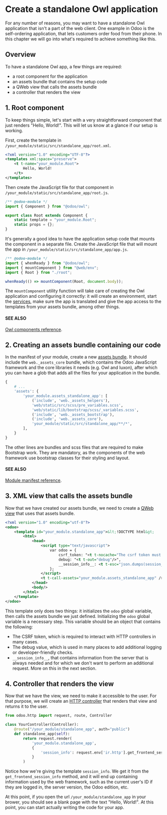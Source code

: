 # Create a standalone Owl application

For any number of reasons, you may want to have a standalone Owl application that isn't a part of
the web client. One example in Odoo is the self-ordering application, that lets customers order
food from their phone. In this chapter we will go into what's required to achieve something like this.

## Overview

To have a standalone Owl app, a few things are required:

- a root component for the application
- an assets bundle that contains the setup code
- a QWeb view that calls the assets bundle
- a controller that renders the view

## 1. Root component

To keep things simple, let's start with a very straightforward component that just renders
"Hello, World!". This will let us know at a glance if our setup is working.

First, create the template in `/your_module/static/src/standalone_app/root.xml`.

```xml
<?xml version="1.0" encoding="UTF-8"?>
<templates xml:space="preserve">
    <t t-name="your_module.Root">
        Hello, World!
    </t>
</templates>
```

Then create the JavaScript file for that component in `/your_module/static/src/standalone_app/root.js`.

```js
/** @odoo-module */
import { Component } from "@odoo/owl";

export class Root extends Component {
    static template = "your_module.Root";
    static props = {};
}
```

It's generally a good idea to have the application setup code that mounts the component in a separate
file. Create the JavaScript file that will mount the app in `/your_module/static/src/standalone_app/app.js`.

```js
/** @odoo-module */
import { whenReady } from "@odoo/owl";
import { mountComponent } from "@web/env";
import { Root } from "./root";

whenReady(() => mountComponent(Root, document.body));
```

The `mountComponent` utility function will take care of creating the Owl application and configuring
it correctly: it will create an environment, start the [services](../reference/frontend/services.md#frontend-services), make sure
the app is translated and give the app access to the templates from your assets bundle, among other
things.

#### SEE ALSO
[Owl components reference](../reference/frontend/owl_components.md#frontend-components).

## 2. Creating an assets bundle containing our code

In the manifest of your module, create a new [assets bundle](../reference/frontend/assets.md#reference-assets-bundle).
It should include the `web._assets_core` bundle, which contains the Odoo JavaScript
framework and the core libraries it needs (e.g. Owl and luxon), after which you can have a
glob that adds all the files for your application in the bundle.

```py
{
    # ...
    'assets': {
        'your_module.assets_standalone_app': [
            ('include', 'web._assets_helpers'),
            'web/static/src/scss/pre_variables.scss',
            'web/static/lib/bootstrap/scss/_variables.scss',
            ('include', 'web._assets_bootstrap'),
            ('include', 'web._assets_core'),
            'your_module/static/src/standalone_app/**/*',
        ],
    }
}
```

The other lines are bundles and scss files that are required to make Bootstrap work. They are
mandatory, as the components of the web framework use bootstrap classes for their styling and
layout.

#### SEE ALSO
[Module manifest reference](../reference/backend/module.md#reference-module-manifest).

## 3. XML view that calls the assets bundle

Now that we have created our assets bundle, we need to create a
[QWeb view](../reference/user_interface/view_architectures.md#reference-view-architectures-qweb) that uses that assets bundle.

```xml
<?xml version="1.0" encoding="utf-8"?>
<odoo>
    <template id="your_module.standalone_app">&lt;!DOCTYPE html&gt;
        <html>
            <head>
                <script type="text/javascript">
                    var odoo = {
                        csrf_token: "<t t-nocache="The csrf token must always be up to date." t-esc="request.csrf_token(None)"/>",
                        debug: "<t t-out="debug"/>",
                        __session_info__: <t t-esc="json.dumps(session_info)"/>,
                    };
                </script>
                <t t-call-assets="your_module.assets_standalone_app" />
            </head>
            <body/>
        </html>
    </template>
</odoo>
```

This template only does two things: it initializes the `odoo` global variable, then calls the assets
bundle we just defined. Initializing the `odoo` global variable is a necessary step. This variable
should be an object that contains the following:

- The CSRF token, which is required to interact with HTTP controllers in many cases.
- The debug value, which is used in many places to add additional logging or developer-friendly checks.
- `__session_info__`, that contains information from the server that is always needed and for which
  we don't want to perform an additional request. More on this in the next section.

## 4. Controller that renders the view

Now that we have the view, we need to make it accessible to the user. For that purpose, we will create
an [HTTP controller](../reference/backend/http.md#reference-controllers) that renders that view and returns it to the user.

```py
from odoo.http import request, route, Controller

class YourController(Controller):
    @route("/your_module/standalone_app", auth="public")
    def standalone_app(self):
        return request.render(
            'your_module.standalone_app',
            {
                'session_info': request.env['ir.http'].get_frontend_session_info(),
            }
        )
```

Notice how we're giving the template `session_info`. We get it from the `get_frontend_session_info`
method, and it will end up containing information used by the web framework, such as the current
user's ID if they are logged in, the server version, the Odoo edition, etc.

At this point, if you open the url `/your_module/standalone_app` in your brower, you should
see a blank page with the text "Hello, World!". At this point, you can start actually writing the
code for your app.

